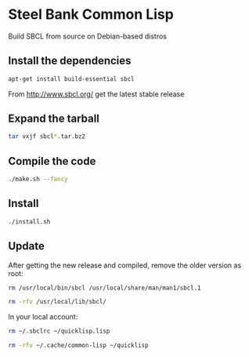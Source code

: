 # Steel Bank Common Lisp

Build SBCL from source on Debian-based distros

## Install the dependencies

```sh
apt-get install build-essential sbcl
```

From http://www.sbcl.org/ get the latest stable release

## Expand the tarball

```sh
tar vxjf sbcl*.tar.bz2
```

## Compile the code

```sh
./make.sh --fancy
```

## Install

```sh
./install.sh
```

## Update

After getting the new release and compiled, remove the older version as root:

```sh
rm /usr/local/bin/sbcl /usr/local/share/man/man1/sbcl.1

rm -rfv /usr/local/lib/sbcl/
```

In your local account:

```sh
rm ~/.sbclrc ~/quicklisp.lisp

rm -rfv ~/.cache/common-lisp ~/quicklisp
```
